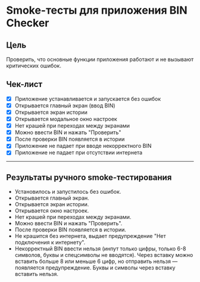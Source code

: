 # Smoke-тесты для приложения BIN Checker

## Цель
Проверить, что основные функции приложения работают и не вызывают критических ошибок.

## Чек-лист

- [x] Приложение устанавливается и запускается без ошибок
- [x] Открывается главный экран (ввод BIN)
- [x] Открывается экран истории
- [x] Открывается модальное окно настроек
- [x] Нет крашей при переходах между экранами
- [x] Можно ввести BIN и нажать "Проверить"
- [x] После проверки BIN появляется в истории
- [x] Приложение не падает при вводе некорректного BIN
- [x] Приложение не падает при отсутствии интернета

---

## Результаты ручного smoke-тестирования

- Установилось и запустилось без ошибок.
- Открывается главный экран.
- Открывается экран истории.
- Открывается окно настроек.
- Нет крашей при переходах между экранами.
- Можно ввести BIN и нажать "Проверить".
- После проверки BIN появляется в истории.
- Не крашится без интернета, выдает предупреждение "Нет подключения к интернету".
- Некорректный BIN ввести нельзя (инпут только цифры, только 6-8 символов, буквы и спецсимволы не вводятся). Через вставку можно вставить больше 8 или меньше 6 цифр, но отправить нельзя — появляется предупреждение. Буквы и символы через вставку вставить нельзя. 